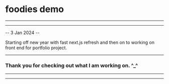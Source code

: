 # foodies demo

---
---

-- 3 Jan 2024 --

Starting off new year with fast next.js refresh and then on to working on front 
end for portfolio project.

---

### Thank you for checking out what I am working on. ^_^

---
---
